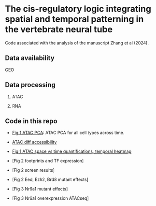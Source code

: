 # The cis-regulatory logic integrating spatial and temporal patterning in the vertebrate neural tube

Code associated with the analysis of the manuscript Zhang et al (2024).

## Data availability

GEO

## Data processing

1. ATAC

2. RNA

## Code in this repo

- [Fig 1 ATAC PCA](r_files/temporal_atac_1_PCA.md): ATAC PCA for all cell types across time.
- [ATAC diff accessibility](r_files/temporal_atac_2_time_space.md)
- [Fig 1 ATAC space vs time quantifications, temporal heatmap](r_files/temporal_atac_2_time_space_plot.md)

- [Fig 2 footprints and TF expression]
- [Fig 2 screen results]
- [Fig 2 Eed, Ezh2, Brd8 mutant effects]
- [Fig 3 Nr6a1 mutant effects]
- [Fig 3 Nr6a1 overexpression ATACseq]
